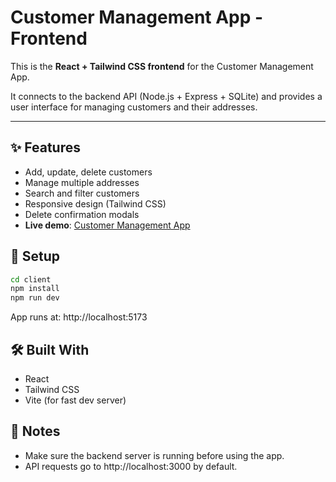 # Customer Management App - Frontend

This is the **React + Tailwind CSS frontend** for the Customer Management App.

It connects to the backend API (Node.js + Express + SQLite) and provides a user interface for managing customers and their addresses.

---

## ✨ Features

- Add, update, delete customers
- Manage multiple addresses
- Search and filter customers
- Responsive design (Tailwind CSS)
- Delete confirmation modals
- **Live demo**: [Customer Management App](https://customer-manage.netlify.app/customers/1)

## 🚀 Setup

```bash
cd client
npm install
npm run dev
```

App runs at: http://localhost:5173

## 🛠 Built With

- React
- Tailwind CSS
- Vite (for fast dev server)

## 📌 Notes

- Make sure the backend server is running before using the app.
- API requests go to http://localhost:3000 by default.
